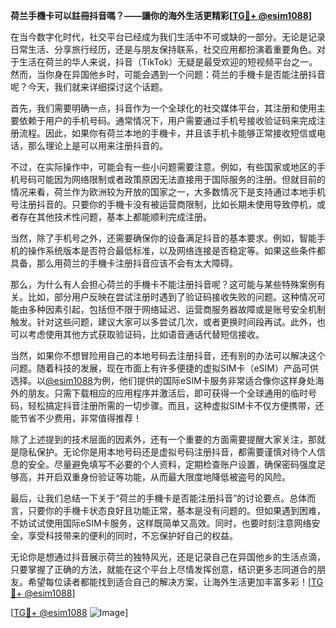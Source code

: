 **荷兰手機卡可以註冊抖音嗎？——讓你的海外生活更精彩[[TG💪+ @esim1088](https://t.me/s/esim1088)]**

在当今数字化时代，社交平台已经成为我们生活中不可或缺的一部分。无论是记录日常生活、分享旅行经历，还是与朋友保持联系，社交应用都扮演着重要角色。对于生活在荷兰的华人来说，抖音（TikTok）无疑是最受欢迎的短视频平台之一。然而，当你身在异国他乡时，可能会遇到一个问题：荷兰的手機卡是否能注册抖音呢？今天，我们就来详细探讨这个话题。

首先，我们需要明确一点，抖音作为一个全球化的社交媒体平台，其注册和使用主要依赖于用户的手机号码。通常情况下，用户需要通过手机号接收验证码来完成注册流程。因此，如果你有荷兰本地的手機卡，并且该手机卡能够正常接收短信或电话，那么理论上是可以用来注册抖音的。

不过，在实际操作中，可能会有一些小问题需要注意。例如，有些国家或地区的手机号码可能因为网络限制或者政策原因无法直接用于国际服务的注册。但就目前的情况来看，荷兰作为欧洲较为开放的国家之一，大多数情况下是支持通过本地手机号注册抖音的。只要你的手機卡没有被运营商限制，比如长期未使用导致停机，或者存在其他技术性问题，基本上都能顺利完成注册。

当然，除了手机号之外，还需要确保你的设备满足抖音的基本要求。例如，智能手机的操作系统版本是否符合最低标准，以及网络连接是否稳定等。如果这些条件都具备，那么用荷兰的手機卡注册抖音应该不会有太大障碍。

那么，为什么有人会担心荷兰的手機卡不能注册抖音呢？这可能与某些特殊案例有关。比如，部分用户反映在尝试注册时遇到了验证码接收失败的问题。这种情况可能由多种因素引起，包括但不限于网络延迟、运营商服务器故障或是账号安全机制触发。针对这些问题，建议大家可以多尝试几次，或者更换时间段再试。此外，也可以考虑使用其他方式获取验证码，比如语音通话代替短信接收。

当然，如果你不想冒险用自己的本地号码去注册抖音，还有别的办法可以解决这个问题。随着科技的发展，现在市面上有许多便捷的虚拟SIM卡（eSIM）产品可供选择。以[@esim1088](https://t.me/s/esim1088)为例，他们提供的国际eSIM卡服务非常适合像你这样身处海外的朋友。只需下载相应的应用程序并激活后，即可获得一个全球通用的临时号码，轻松搞定抖音注册所需的一切步骤。而且，这种虚拟SIM卡不仅方便携带，还能节省不少费用，非常值得推荐！

除了上述提到的技术层面的因素外，还有一个重要的方面需要提醒大家关注，那就是隐私保护。无论你是用本地号码还是虚拟号码注册抖音，都需要谨慎对待个人信息的安全。尽量避免填写不必要的个人资料，定期检查账户设置，确保密码强度足够高，并开启双重身份验证等功能，从而最大限度地降低被盗号的风险。

最后，让我们总结一下关于“荷兰的手機卡是否能注册抖音”的讨论要点。总体而言，只要你的手機卡状态良好且功能正常，基本是没有问题的。但如果遇到困难，不妨试试使用国际eSIM卡服务，这样既简单又高效。同时，也要时刻注意网络安全，享受科技带来的便利的同时，不忘保护好自己的权益。

无论你是想通过抖音展示荷兰的独特风光，还是记录自己在异国他乡的生活点滴，只要掌握了正确的方法，就能在这个平台上尽情发挥创意，结识更多志同道合的朋友。希望每位读者都能找到适合自己的解决方案，让海外生活更加丰富多彩！[[TG💪+ @esim1088](https://t.me/s/esim1088)] 

[[TG💪+ @esim1088](https://t.me/s/esim1088) ![Image](https://i.postimg.cc/4NQfJmqS/Snipaste-2025-05-13-00-14-12.png)]